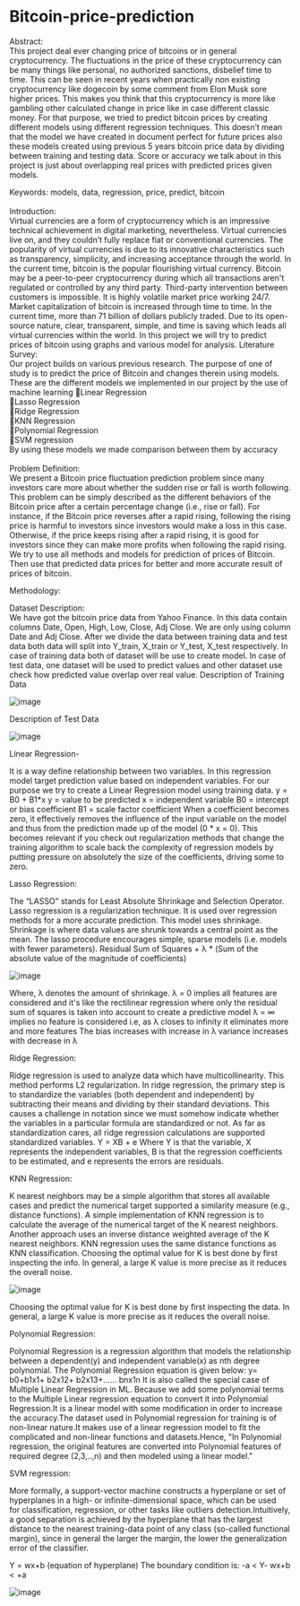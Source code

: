 # Bitcoin-price-prediction

Abstract:<br />
This project deal ever changing price of bitcoins or in general cryptocurrency. The fluctuations in the price of these cryptocurrency can be many things like personal, no authorized sanctions, disbelief time to time. This can be seen in recent years when practically non existing cryptocurrency like dogecoin by some comment from Elon Musk sore higher prices. This makes you think that this cryptocurrency is more like gambling other calculated change in price like in case different classic money. For that purpose, we tried to predict bitcoin prices by creating different models using different regression techniques.
This doesn’t mean that the model we have created in document perfect for future prices also these models created using previous 5 years bitcoin price data by dividing between training and testing data. Score or accuracy we talk about in this project is just about overlapping real prices with predicted prices given models.

Keywords: models, data, regression, price, predict, bitcoin<br /><br />
Introduction:<br />
Virtual currencies are a form of cryptocurrency which is an impressive technical achievement in digital marketing, nevertheless. Virtual currencies live on, and they couldn’t fully replace fiat or conventional currencies. The popularity of virtual currencies is due to its innovative characteristics such as transparency, simplicity, and increasing acceptance through the world. In the current time, bitcoin is the popular flourishing virtual currency. Bitcoin may be a peer-to-peer cryptocurrency during which all transactions aren't regulated or controlled by any third party. Third-party intervention between customers is impossible. It is highly volatile market price working 24/7. Market capitalization of bitcoin is increased through time to time. In the current time, more than 71 billion of dollars publicly traded. Due to its open-source nature, clear, transparent, simple, and time is saving which leads all virtual currencies within the world. In this project we will try to predict prices of bitcoin using graphs and various model for analysis.
Literature Survey:<br />
Our project builds on various previous research. The purpose of one of study is to predict the price of Bitcoin and changes therein using models.
These are the different models we implemented in our project by the use of machine learning
Linear Regression<br />
Lasso Regression<br />
Ridge Regression<br />
KNN Regression<br />
Polynomial Regression<br />
SVM regression<br />
By using these models we made comparison between them by accuracy<br /><br />
Problem Definition:<br />
We present a Bitcoin price fluctuation prediction problem since many investors care more about whether the sudden rise or fall is worth following. This problem can be simply described as the different behaviors of the Bitcoin price after a certain percentage change (i.e., rise or fall). For instance, if the Bitcoin price reverses after a rapid rising, following the rising price is harmful to investors since investors would make a loss in this case. Otherwise, if the price keeps rising after a rapid rising, it is good for investors since they can make more profits when following the rapid rising. We try to use all methods and models for prediction of prices of Bitcoin. Then use that predicted data prices for better and more accurate result of prices of bitcoin.

Methodology:<br />

Dataset Description:<br />
We have got the bitcoin price data from Yahoo Finance. In this data contain columns Date, Open, High, Low, Close, Adj Close. We are only using column Date and Adj Close. After we divide the data between training data and test data both data will split into Y_train, X_train or Y_test, X_test respectively. In case of training data both of dataset will be use to create model. In case of test data, one dataset will be used to predict values and other dataset use check how predicted value overlap over real value.
Description of Training Data

![image](https://user-images.githubusercontent.com/72352984/130312752-baf29494-92c5-44dc-8035-4585987930e2.png)

Description of Test Data

![image](https://user-images.githubusercontent.com/72352984/130312758-462ec850-5e2a-4cde-a255-84d7b6906dd2.png)

Linear Regression-

It is a way define relationship between two variables. In this regression model target prediction value based on independent variables. For our purpose we try to create a Linear Regression model using training data. 
y = B0 + B1*x
y = value to be predicted
x = independent variable
B0 = intercept or bias coefficient
B1 = scale factor coefficient
When a coefficient becomes zero, it effectively removes the influence of the input variable on the model and thus from the prediction made up of the model (0 * x = 0). This becomes relevant if you check out regularization methods that change the training algorithm to scale back the complexity of regression models by putting pressure on absolutely the size of the coefficients, driving some to zero.

Lasso Regression:

The “LASSO” stands for Least Absolute Shrinkage and Selection Operator. Lasso regression is a regularization technique. It is used over regression methods for a more accurate prediction. This model uses shrinkage. Shrinkage is where data values are shrunk towards a central point as the mean. The lasso procedure encourages simple, sparse models (i.e. models with fewer parameters).
Residual Sum of Squares + λ * (Sum of the absolute value of the magnitude of coefficients)

![image](https://user-images.githubusercontent.com/72352984/130312791-c7843e97-2e28-4ed5-aebd-35c884b49507.png)


Where,
λ denotes the amount of shrinkage.
λ = 0 implies all features are considered and it's like the rectilinear regression where only the residual sum of squares is taken into account to create a predictive model
λ = ∞ implies no feature is considered i.e, as λ closes to infinity it eliminates more and more features
The bias increases with increase in λ
variance increases with decrease in λ

Ridge Regression:

Ridge regression is used to analyze data which have multicollinearity. This method performs L2 regularization. In ridge regression, the primary step is to standardize the variables (both dependent and independent) by subtracting their means and dividing by their standard deviations. This causes a challenge in notation since we must somehow indicate whether the variables in a particular formula are standardized or not. As far as standardization cares, all ridge regression calculations are supported standardized variables.
Y = XB + e
Where Y is that the variable, X represents the independent variables, B is that the regression coefficients to be estimated, and e represents the errors are residuals.

KNN Regression:

K nearest neighbors may be a simple algorithm that stores all available cases and predict the numerical target supported a similarity measure (e.g., distance functions). A simple implementation of KNN regression is to calculate the average of the numerical target of the K nearest neighbors. Another approach uses an inverse distance weighted average of the K nearest neighbors. KNN regression uses the same distance functions as KNN classification.
Choosing the optimal value for K is best done by first inspecting the info. In general, a large K value is more precise as it reduces the overall noise.

![image](https://user-images.githubusercontent.com/72352984/130312811-a6e146d6-d9c3-4bca-ad46-0322b50a5389.png)

Choosing the optimal value for K is best done by first inspecting the data. In general, a large K value is more precise as it reduces the overall noise.

Polynomial Regression:

Polynomial Regression is a regression algorithm that models the relationship between a dependent(y) and independent variable(x) as nth degree polynomial. The Polynomial Regression equation is given below:
                              y= b0+b1x1+ b2x12+ b2x13+...... bnx1n
It is also called the special case of Multiple Linear Regression in ML. Because we add some polynomial terms to the Multiple Linear regression equation to convert it into Polynomial Regression.It is a linear model with some modification in order to increase the accuracy.The dataset used in Polynomial regression for training is of non-linear nature.It makes use of a linear regression model to fit the complicated and non-linear functions and datasets.Hence, "In Polynomial regression, the original features are converted into Polynomial features of required degree (2,3,..,n) and then modeled using a linear model."

SVM regression:

More formally, a support-vector machine constructs a hyperplane or set of hyperplanes in a high- or infinite-dimensional space, which can be used for classification, regression, or other tasks like outliers detection.Intuitively, a good separation is achieved by the hyperplane that has the largest distance to the nearest training-data point of any class (so-called functional margin), since in general the larger the margin, the lower the generalization error of the classifier.

Y = wx+b (equation of hyperplane)
The boundary condition is:
-a < Y- wx+b < +a 


![image](https://user-images.githubusercontent.com/72352984/130312841-27ed42f6-a767-4c6f-8f02-520054f165d0.png)

